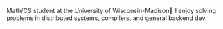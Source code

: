 Math/CS student at the University of Wisconsin-Madison🦡
I enjoy solving problems in distributed systems, compilers, and general backend dev.
